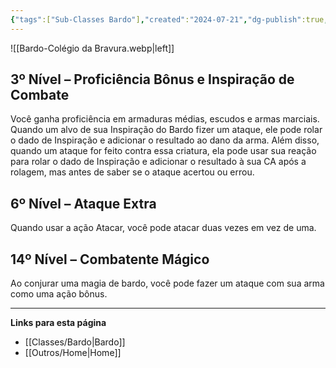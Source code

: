 ```yaml
---
{"tags":["Sub-Classes Bardo"],"created":"2024-07-21","dg-publish":true,"permalink":"/classes/extras/bardo/colegio-da-bravura/","dgPassFrontmatter":true}
---
```



![[Bardo-Colégio da Bravura.webp\|left]]

## 3º Nível – Proficiência Bônus e Inspiração de Combate
Você ganha proficiência em armaduras médias, escudos e armas marciais.  
Quando um alvo de sua Inspiração do Bardo fizer um ataque, ele pode rolar o dado de Inspiração e adicionar o resultado ao dano da arma. Além disso, quando um ataque for feito contra essa criatura, ela pode usar sua reação para rolar o dado de Inspiração e adicionar o resultado à sua CA após a rolagem, mas antes de saber se o ataque acertou ou errou.

## 6º Nível – Ataque Extra
Quando usar a ação Atacar, você pode atacar duas vezes em vez de uma.

## 14º Nível – Combatente Mágico  
Ao conjurar uma magia de bardo, você pode fazer um ataque com sua arma como uma ação bônus.
___
**Links para esta página**  
- [[Classes/Bardo\|Bardo]]
- [[Outros/Home\|Home]]